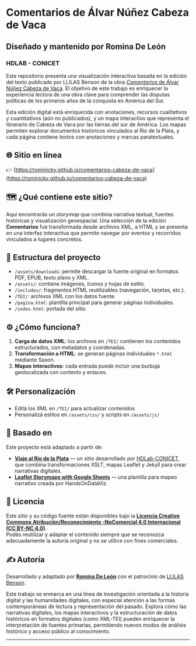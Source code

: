 # Comentarios de Álvar Núñez Cabeza de Vaca  
## Diseñado y mantenido por Romina De León
### HDLAB - CONICET

Este repositorio presenta una visualización interactiva basada en la edición del texto publicado por LLILAS Benson de la obra [*Comentarios* de Álvar Núñez Cabeza de Vaca](https://collections.lib.utexas.edu/catalog/utblac:be9bfa47-9704-483e-a461-9588875230b8). El objetivo de este trabajo es enriquecer la experiencia lectora de una obra clave para comprender las disputas políticas de los primeros años de la conquista en América del Sur.

Esta edición digital está enriquecida con anotaciones, recursos cualitativos y cuantitativos (aún no publicados), y un mapa interactivo que representa el itinerario de Cabeza de Vaca por las tierras del sur de América. Los mapas permiten explorar documentos históricos vinculados al Río de la Plata, y cada página contiene textos con anotaciones y marcas paratextuales.

## 🌐 Sitio en línea

👉 [https://rominicky.github.io/comentarios-cabeza-de-vaca](https://rominicky.github.io/comentarios-cabeza-de-vaca)

## 🗺️ ¿Qué contiene este sitio?

Aquí encontrarás un *storymap* que combina narrativa textual, fuentes históricas y visualización geoespacial. Una selección de la edición **Comentarios** fue transformada desde archivos XML, a HTML y se presenta en una interfaz interactiva que permite navegar por eventos y recorridos vinculados a lugares concretos.

## 📁 Estructura del proyecto

- `/assets/downloads`: permite descargar la fuente original en formatos PDF, EPUB, texto plano y XML.
- `/assets/`: contiene imágenes, íconos y hojas de estilo.
- `/includes/`: fragmentos HTML reutilizables (navegación, tarjetas, etc.).
- `/TEI/`: archivos XML con los datos fuente.
- `/pagina.html`: plantilla principal para generar páginas individuales.
- `/index.html`: portada del sitio.

## ⚙️ ¿Cómo funciona?

1. **Carga de datos XML**: los archivos en `/TEI/` contienen los contenidos estructurados, con metadatos y coordenadas.
2. **Transformación a HTML**: se generan páginas individuales `*.html` mediante Saxon.
3. **Mapas interactivos**: cada entrada puede incluir una burbuja geolocalizada con contexto y enlaces.

## 🛠️ Personalización

- Editá los XML en `/TEI/` para actualizar contenidos
- Personalizá estilos en `/assets/css/` y scripts en `/assets/js/`

## 🧩 Basado en

Este proyecto está adaptado a partir de:

- **[Viaje al Río de la Plata](https://hdlab.space/viaje-al-rio-de-la-plata/)** — un sitio desarrollado por [HDLab-CONICET](https://github.com/hdlabconicet/viaje-al-rio-de-la-plata), que combina transformaciones XSLT, mapas Leaflet y Jekyll para crear narrativas digitales.
- **[Leaflet Storymaps with Google Sheets](https://github.com/HandsOnDataViz/leaflet-storymaps-with-google-sheets)** — una plantilla para mapeo narrativo creada por HandsOnDataViz.

## 📜 Licencia

Este sitio y su código fuente están disponibles bajo la **[Licencia Creative Commons Atribución/Reconocimiento -NoComercial 4.0 Internacional (CC BY-NC 4.0)](https://creativecommons.org/licenses/by-nc/4.0/)**.  
Podés reutilizar y adaptar el contenido siempre que se reconozca adecuadamente la autoría original y no se utilice con fines comerciales.

## ✍️ Autoría

Desarrollado y adaptado por **[Romina De León](https://rominicky.github.io)** con el patrocinio de [LLILAS Benson](https://sites.utexas.edu/llilasbensonds/funding/digital-scholarship-fellowships/).

Este trabajo se enmarca en una línea de investigación orientada a la historia digital y las humanidades digitales, con especial atención a las formas contemporáneas de lectura y representación del pasado. Explora cómo las narrativas digitales, los mapas interactivos y la estructuración de datos históricos en formatos digitales (como XML-TEI) pueden enriquecer la interpretación de fuentes primarias, permitiendo nuevos modos de análisis histórico y acceso público al conocimiento.

---
